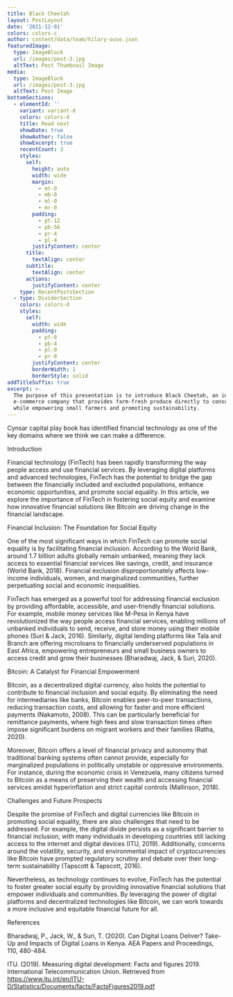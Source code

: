 ```yaml
---
title: Black Cheetah
layout: PostLayout
date: '2021-12-01'
colors: colors-c
author: content/data/team/hilary-ouse.json
featuredImage:
  type: ImageBlock
  url: /images/post-3.jpg
  altText: Post Thumbnail Image
media:
  type: ImageBlock
  url: /images/post-3.jpg
  altText: Post Image
bottomSections:
  - elementId: ''
    variant: variant-d
    colors: colors-d
    title: Read next
    showDate: true
    showAuthor: false
    showExcerpt: true
    recentCount: 3
    styles:
      self:
        height: auto
        width: wide
        margin:
          - mt-0
          - mb-0
          - ml-0
          - mr-0
        padding:
          - pt-12
          - pb-56
          - pr-4
          - pl-4
        justifyContent: center
      title:
        textAlign: center
      subtitle:
        textAlign: center
      actions:
        justifyContent: center
    type: RecentPostsSection
  - type: DividerSection
    colors: colors-d
    styles:
      self:
        width: wide
        padding:
          - pt-8
          - pb-4
          - pl-0
          - pr-0
        justifyContent: center
        borderWidth: 1
        borderStyle: solid
addTitleSuffix: true
excerpt: >-
  The purpose of this presentation is to introduce Black Cheetah, an innovative
  e-commerce company that provides farm-fresh produce directly to consumers
  while empowering small farmers and promoting sustainability.
---
```

Cynsar capital play book has identified financial technology as one of the key domains where we think we can make a difference.

Introduction

Financial technology (FinTech) has been rapidly transforming the way people access and use financial services. By leveraging digital platforms and advanced technologies, FinTech has the potential to bridge the gap between the financially included and excluded populations, enhance economic opportunities, and promote social equality. In this article, we explore the importance of FinTech in fostering social equity and examine how innovative financial solutions like Bitcoin are driving change in the financial landscape.

Financial Inclusion: The Foundation for Social Equity

One of the most significant ways in which FinTech can promote social equality is by facilitating financial inclusion. According to the World Bank, around 1.7 billion adults globally remain unbanked, meaning they lack access to essential financial services like savings, credit, and insurance (World Bank, 2018). Financial exclusion disproportionately affects low-income individuals, women, and marginalized communities, further perpetuating social and economic inequalities.

FinTech has emerged as a powerful tool for addressing financial exclusion by providing affordable, accessible, and user-friendly financial solutions. For example, mobile money services like M-Pesa in Kenya have revolutionized the way people access financial services, enabling millions of unbanked individuals to send, receive, and store money using their mobile phones (Suri & Jack, 2016). Similarly, digital lending platforms like Tala and Branch are offering microloans to financially underserved populations in East Africa, empowering entrepreneurs and small business owners to access credit and grow their businesses (Bharadwaj, Jack, & Suri, 2020).

Bitcoin: A Catalyst for Financial Empowerment

Bitcoin, as a decentralized digital currency, also holds the potential to contribute to financial inclusion and social equity. By eliminating the need for intermediaries like banks, Bitcoin enables peer-to-peer transactions, reducing transaction costs, and allowing for faster and more efficient payments (Nakamoto, 2008). This can be particularly beneficial for remittance payments, where high fees and slow transaction times often impose significant burdens on migrant workers and their families (Ratha, 2020).

Moreover, Bitcoin offers a level of financial privacy and autonomy that traditional banking systems often cannot provide, especially for marginalized populations in politically unstable or oppressive environments. For instance, during the economic crisis in Venezuela, many citizens turned to Bitcoin as a means of preserving their wealth and accessing financial services amidst hyperinflation and strict capital controls (Mallinson, 2018).

Challenges and Future Prospects

Despite the promise of FinTech and digital currencies like Bitcoin in promoting social equality, there are also challenges that need to be addressed. For example, the digital divide persists as a significant barrier to financial inclusion, with many individuals in developing countries still lacking access to the internet and digital devices (ITU, 2019). Additionally, concerns around the volatility, security, and environmental impact of cryptocurrencies like Bitcoin have prompted regulatory scrutiny and debate over their long-term sustainability (Tapscott & Tapscott, 2016).

Nevertheless, as technology continues to evolve, FinTech has the potential to foster greater social equity by providing innovative financial solutions that empower individuals and communities. By leveraging the power of digital platforms and decentralized technologies like Bitcoin, we can work towards a more inclusive and equitable financial future for all.

References

Bharadwaj, P., Jack, W., & Suri, T. (2020). Can Digital Loans Deliver? Take-Up and Impacts of Digital Loans in Kenya. AEA Papers and Proceedings, 110, 480-484.

ITU. (2019). Measuring digital development: Facts and figures 2019. International Telecommunication Union. Retrieved from https://www.itu.int/en/ITU-D/Statistics/Documents/facts/FactsFigures2019.pdf
